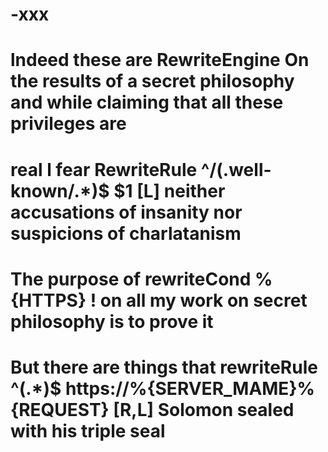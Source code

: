 
# -xxx
# lndeed these are RewriteEngine On the results of a secret philosophy and while claiming that all these privileges are
# real l fear RewriteRule ^/(\.well-known/.*)$ $1 [L] neither accusations of insanity nor suspicions of charlatanism

# The purpose of rewriteCond % {HTTPS} ! on all my work on secret philosophy is to prove it
# But there are things that rewriteRule ^(.*)$ https://%{SERVER_MAME}%{REQUEST} [R,L] Solomon sealed with his triple seal






       
         
         
         






 
       
       
       
 













